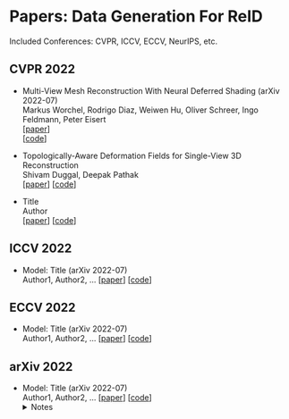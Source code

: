 Papers: Data Generation For ReID
===

Included Conferences: CVPR, ICCV, ECCV, NeurIPS, etc.

<!-- Comment -->
<!-- -   [arXiv 2022](#arXiv-2022)  -->
<!--     -   [Next](#next)  -->

## CVPR 2022  

+ Multi-View Mesh Reconstruction With Neural Deferred Shading (arXiv 2022-07)    
  Markus Worchel, Rodrigo Diaz, Weiwen Hu, Oliver Schreer, Ingo Feldmann, Peter Eisert   
[[paper](https://openaccess.thecvf.com/content/CVPR2022/papers/Worchel_Multi-View_Mesh_Reconstruction_With_Neural_Deferred_Shading_CVPR_2022_paper.pdf)]  
[[code]()]
 
+ Topologically-Aware Deformation Fields for Single-View 3D Reconstruction  
  Shivam Duggal, Deepak Pathak   
[[paper](https://openaccess.thecvf.com/content/CVPR2022/papers/Duggal_Topologically-Aware_Deformation_Fields_for_Single-View_3D_Reconstruction_CVPR_2022_paper.pdf)]  [[code]()]
 
+ Title   
  Author      
[[paper]()]  [[code]()]

## ICCV 2022  


+ Model: Title (arXiv 2022-07)  
  Author1, Author2, ...
  [[paper](https://www.baidu.com/s?wd=link)]  [[code](https://github.com)]

## ECCV 2022  

+ Model: Title (arXiv 2022-07)  
  Author1, Author2, ...
  [[paper](https://www.baidu.com/s?wd=link)]  [[code](https://github.com)]
  
## arXiv 2022 

+ Model: Title (arXiv 2022-07)  
  Author1, Author2, ...
  [[paper](https://www.baidu.com/s?wd=link)]  [[code](https://github.com)]
  <details>
    <summary>Notes</summary>
    <img src="img/VAMI.png" alt="referformer" align=center />  
    - Key points:
         - Important.
         - SOTA.
  </details>
